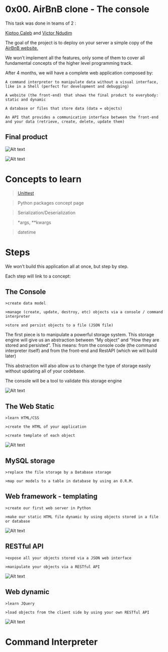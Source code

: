 # 0x00. AirBnB clone - The console

This task was done in teams of 2 :

[Kiptoo Caleb](https://github.com/kiptoobarchok) and [Victor Ndudim](https://github.com/Pa-vic)

The goal of the project is to deploy on your server a simple copy of the [AirBnB website.](https://intranet.alxswe.com/rltoken/m8g02HcD2ovrl_K-zulYBw)

We won’t implement all the features, only some of them to cover all fundamental concepts of the higher level programming track.

After 4 months, we will have a complete web application composed by:

    A command interpreter to manipulate data without a visual interface, like in a Shell (perfect for development and debugging)
    
    A website (the front-end) that shows the final product to everybody: static and dynamic
    
    A database or files that store data (data = objects)
    
    An API that provides a communication interface between the front-end and your data (retrieve, create, delete, update them)


## Final product

![Alt text](https://s3.amazonaws.com/alx-intranet.hbtn.io/uploads/medias/2020/9/fe2e3e7701dec72ce612472dab9bb55fe0e9f6d4.png?X-Amz-Algorithm%253DAWS4-HMAC-SHA256%2526X-Amz-Credential%253DAKIARDDGGGOUSBVO6H7D%252F20231109%252Fus-east-1%252Fs3%252Faws4_request%2526X-Amz-Date%253D20231109T174244Z%2526X-Amz-Expires%253D86400%2526X-Amz-SignedHeaders%253Dhost%2526X-Amz-Signature%253Df30ebb3a4fb5fb52b48b8de0c9f9c5e913abe75a0bc85a5c7979021e03a4f167)


![Alt text](https://s3.amazonaws.com/alx-intranet.hbtn.io/uploads/medias/2020/9/da2584da58f1d99a72f0a4d8d22c1e485468f941.png?X-Amz-Algorithm%253DAWS4-HMAC-SHA256%2526X-Amz-Credential%253DAKIARDDGGGOUSBVO6H7D%252F20231109%252Fus-east-1%252Fs3%252Faws4_request%2526X-Amz-Date%253D20231109T174244Z%2526X-Amz-Expires%253D86400%2526X-Amz-SignedHeaders%253Dhost%2526X-Amz-Signature%253Dd8b78dc50896cd60070c08c248732a8d67f7a8a9c45b5eb39be2851517524c83)


# Concepts to learn

>[Unittest](https://intranet.alxswe.com/rltoken/87ml5W9WzLbH7yAJuGk_mA) 

>Python packages concept page

>Serialization/Deserialization

>*args, **kwargs

>datetime


# Steps

We won’t build this application all at once, but step by step.

Each step will link to a concept:

## The Console
    >create data model
    
    >manage (create, update, destroy, etc) objects via a console / command interpreter
    
    >store and persist objects to a file (JSON file)

The first piece is to manipulate a powerful storage system. This storage engine will give us an abstraction between “My object” and “How they are stored and persisted”. This means: from the console code (the command interpreter itself) and from the front-end and RestAPI (which we will build later)

This abstraction will also allow us to change the type of storage easily without updating all of your codebase.

The console will be a tool to validate this storage engine

![Alt text](https://s3.amazonaws.com/alx-intranet.hbtn.io/uploads/medias/2018/6/815046647d23428a14ca.png?X-Amz-Algorithm%253DAWS4-HMAC-SHA256%2526X-Amz-Credential%253DAKIARDDGGGOUSBVO6H7D%252F20231109%252Fus-east-1%252Fs3%252Faws4_request%2526X-Amz-Date%253D20231109T174244Z%2526X-Amz-Expires%253D86400%2526X-Amz-SignedHeaders%253Dhost%2526X-Amz-Signature%253D453399e4e1fb17e093852d4fbea5be60e5c5c1eb400852561683d274e4d8eed6)


## The Web Static

    >learn HTML/CSS

    >create the HTML of your application

    >create template of each object

![Alt text](https://s3.amazonaws.com/alx-intranet.hbtn.io/uploads/medias/2018/6/87c01524ada6080f40fc.png?X-Amz-Algorithm%253DAWS4-HMAC-SHA256%2526X-Amz-Credential%253DAKIARDDGGGOUSBVO6H7D%252F20231109%252Fus-east-1%252Fs3%252Faws4_request%2526X-Amz-Date%253D20231109T174244Z%2526X-Amz-Expires%253D86400%2526X-Amz-SignedHeaders%253Dhost%2526X-Amz-Signature%253D1156337be697ba621f41cc0746723fda19c7338ee27213fae00a98282ab891b7)

## MySQL storage

    >replace the file storage by a Database storage

    >map our models to a table in database by using an O.R.M.


## Web framework - templating
    >create our first web server in Python

    >make our static HTML file dynamic by using objects stored in a file or database

![Alt text](https://s3.amazonaws.com/alx-intranet.hbtn.io/uploads/medias/2018/6/cb778ec8a13acecb53ef.png?X-Amz-Algorithm%253DAWS4-HMAC-SHA256%2526X-Amz-Credential%253DAKIARDDGGGOUSBVO6H7D%252F20231109%252Fus-east-1%252Fs3%252Faws4_request%2526X-Amz-Date%253D20231109T174244Z%2526X-Amz-Expires%253D86400%2526X-Amz-SignedHeaders%253Dhost%2526X-Amz-Signature%253D377f860a3fb771449c53d64c66d78bb6c0549fca6eaa26c88a7af4259e75148d)

## RESTful API

    >expose all your objects stored via a JSON web interface

    >manipulate your objects via a RESTful API

![Alt text](https://s3.amazonaws.com/alx-intranet.hbtn.io/uploads/medias/2018/6/06fccc41df40ab8f9d49.png?X-Amz-Algorithm%253DAWS4-HMAC-SHA256%2526X-Amz-Credential%253DAKIARDDGGGOUSBVO6H7D%252F20231109%252Fus-east-1%252Fs3%252Faws4_request%2526X-Amz-Date%253D20231109T174244Z%2526X-Amz-Expires%253D86400%2526X-Amz-SignedHeaders%253Dhost%2526X-Amz-Signature%253Db7c643eae6628848cc75629587f473b00b134e842a55ef35b99b6a9fa38eabbf)


## Web dynamic
    >learn JQuery

    >load objects from the client side by using your own RESTful API

![Alt text](https://s3.amazonaws.com/alx-intranet.hbtn.io/uploads/medias/2018/6/d2d06462824fab5846f3.png?X-Amz-Algorithm%253DAWS4-HMAC-SHA256%2526X-Amz-Credential%253DAKIARDDGGGOUSBVO6H7D%252F20231109%252Fus-east-1%252Fs3%252Faws4_request%2526X-Amz-Date%253D20231109T174244Z%2526X-Amz-Expires%253D86400%2526X-Amz-SignedHeaders%253Dhost%2526X-Amz-Signature%253Dbef20efcc0bed622777f08e23a4e48a6ec104b80815a0d51840f14dd7e57803c)


# Command Interpreter

